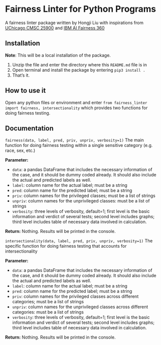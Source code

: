# Fairness Linter for Python Programs
A fairness linter package written by Hongji Liu with inspirations from [UChicago CMSC 25900][1] and [IBM AI Fairness 360][2]

## Installation
**Note**: This will be a local installation of the package. 
1. Unzip the file and enter the directory where this `README.md` file is in
2. Open terminal and install the package by entering `pip3 install .` 
3. That’s it. 

## How to use it
Open any python files or environment and enter `from fairness_linter import fairness, intersectionality` which provides two functions for doing fairness testing. 

## Documentation
`fairness(data, label, pred, priv, unpriv, verbosity=1)`
The main function for doing fairness testing within a single sensitive category (e.g. race, sex, etc.)

**Parameter:**
- `data`: a pandas DataFrame that includes the necessary information of the case, and it should be dummy coded already. It should also include the actual and predicted labels as well.
- `label`: column name for the actual label; must be a string
- `pred`: column name for the predicted label; must be a string
- `priv`: column names for the privileged classes; must be a list of strings
- `unpriv`: column names for the unprivileged classes: must be a list of strings
- `verbosity`: three levels of verbosity, default=1; first level is the basic information and verdict of several tests; second level includes graphs; third level includes table of necessary data involved in calculation. 

**Return:**
Nothing. Results will be printed in the console. 

`intersectionality(data, label, pred, priv, unpriv, verbosity=1)`
The specific function for doing fairness testing that accounts for intersectionality

**Parameter:**
- `data`: a pandas DataFrame that includes the necessary information of the case, and it should be dummy coded already. It should also include the actual and predicted labels as well.
- `label`: column name for the actual label; must be a string
- `pred`: column name for the predicted label; must be a string
- `priv`: column names for the privileged classes across different categories; must be a list of strings
- `unpriv`: column names for the unprivileged classes across different categories: must be a list of strings
- `verbosity`: three levels of verbosity, default=1; first level is the basic information and verdict of several tests; second level includes graphs; third level includes table of necessary data involved in calculation. 

**Return:**
Nothing. Results will be printed in the console. 

[1]:	https://classes.cs.uchicago.edu/archive/2020/spring/25900-1/
[2]:	https://github.com/IBM/AIF360/
